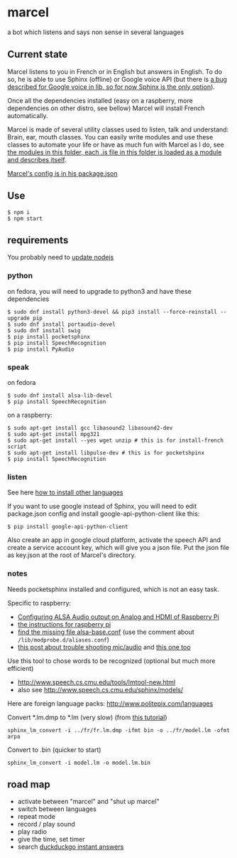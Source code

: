 # marcel

a bot which listens and says non sense in several languages

## Current state

Marcel listens to you in French or in English but answers in English. To do so, he is able to use Sphinx (offline) or Google voice API (but there is [a bug described for Google voice in lib, so for now Sphinx is the only option](https://github.com/Uberi/speech_recognition/issues/298#issuecomment-351579430)).

Once all the dependencies installed (easy on a raspberry, more dependencies on other distro, see bellow) Marcel will install French automatically.

Marcel is made of several utility classes used to listen, talk and understand: Brain, ear, mouth classes. You can easily write modules and use these classes to automate your life or have as much fun with Marcel as I do, see [the modules in this folder, each .js file in this folder is loaded as a module and describes itself](./modules/).

[Marcel's config is in his package.json](./package.json)

## Use

```
$ npm i
$ npm start
```

## requirements

You probably need to [update nodejs](https://nodejs.org/en/download/package-manager/#debian-and-ubuntu-based-linux-distributions)

### python

on fedora, you will need to upgrade to python3 and have these dependencies
```
$ sudo dnf install python3-devel && pip3 install --force-reinstall --upgrade pip
$ sudo dnf install portaudio-devel
$ sudo dnf install swig
$ pip install pocketsphinx
$ pip install SpeechRecognition
$ pip install PyAudio
```

### speak

on fedora
```
$ sudo dnf install alsa-lib-devel
$ pip install SpeechRecognition
```

on a raspberry:
```
$ sudo apt-get install gcc libasound2 libasound2-dev
$ sudo apt-get install mpg321
$ sudo apt-get install --yes wget unzip # this is for install-french script
$ sudo apt-get install libpulse-dev # this is for pocketshpinx
$ pip install SpeechRecognition
```

### listen

See here [how to install other languages](https://github.com/Uberi/speech_recognition/blob/master/reference/pocketsphinx.rst#installing-other-languages)

If you want to use google instead of Sphinx, you will need to edit package.json config and install google-api-python-client like this:

```
$ pip install google-api-python-client
```
Also create an app in google cloud platform, activate the speech API and create a service account key, which will give you a json file. Put the json file as key.json at the root of Marcel's directory.

### notes

Needs pocketsphinx installed and configured, which is not an easy task.

Specific to raspberry:

* [Configuring ALSA Audio output on Analog and HDMI of Raspberry Pi](http://karuppuswamy.com/wordpress/2015/08/15/configuring-alsa-audio-output-on-analog-and-hdmi-of-raspberry-pi/)
* [the instructions for raspberry pi](http://cmusphinx.sourceforge.net/wiki/raspberrypi)
* [find the missing file alsa-base.conf](http://superuser.com/questions/989385/alsa-base-conf-missing-in-new-raspberry-pi-raspbian-jesse) (use the comment about `/lib/modprobe.d/aliases.conf`)
* [this post about trouble shooting mic/audio](https://www.raspberrypi.org/forums/viewtopic.php?f=37&t=37262) and [this one too](http://raspberrypi.stackexchange.com/questions/40831/how-do-i-configure-my-sound-for-jasper-on-raspbian-jessie)

Use this tool to chose words to be recognized (optional but much more efficient)
* http://www.speech.cs.cmu.edu/tools/lmtool-new.html
* also see http://www.speech.cs.cmu.edu/sphinx/models/

Here are foreign language packs:
http://www.politepix.com/languages

Convert *.lm.dmp to *.lm (very slow) (from [this tutorial](http://cmusphinx.sourceforge.net/wiki/tutoriallm))

```
sphinx_lm_convert -i ../fr/fr.lm.dmp -ifmt bin -o ../fr/model.lm -ofmt arpa
```
Convert to .bin (quicker to start)

```
sphinx_lm_convert -i model.lm -o model.lm.bin
```

## road map

* activate between "marcel" and "shut up marcel"
* switch between languages
* repeat mode
* record / play sound
* play radio
* give the time, set timer
* search [duckduckgo instant answers](https://duckduckgo.com/api)

